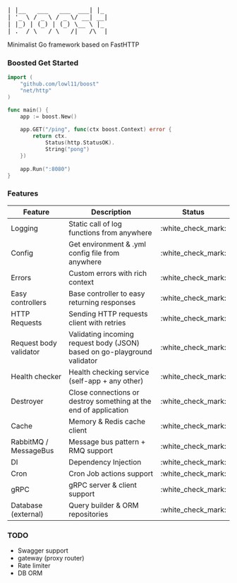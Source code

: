 <pre>
| |__   ___   ___  ___| |_
| '_ \ / _ \ / _ \/ __| __|
| |_) | (_) | (_) \__ \ |_
|_.__/ \___/ \___/|___/\__|
</pre>
Minimalist Go framework based on FastHTTP

### Boosted Get Started
```go
import (
    "github.com/lowl11/boost"
    "net/http"
)

func main() {
    app := boost.New()
    
    app.GET("/ping", func(ctx boost.Context) error {
        return ctx.
            Status(http.StatusOK).
            String("pong")
    })
    
    app.Run(":8080")	
}
```

### Features
<table>
    <thead>
        <th>Feature</th>
        <th>Description</th>
        <th>Status</th>
    </thead>
    <tbody>
        <tr>
            <td>Logging</td>
            <td>Static call of log functions from anywhere</td>
            <td>:white_check_mark:</td>
        </tr>
        <tr>
            <td>Config</td>
            <td>Get environment & .yml config file from anywhere</td>
            <td>:white_check_mark:</td>
        </tr>
        <tr>
            <td>Errors</td>
            <td>Custom errors with rich context</td>
            <td>:white_check_mark:</td>
        </tr>
        <tr>
            <td>Easy controllers</td>
            <td>Base controller to easy returning responses</td>
            <td>:white_check_mark:</td>
        </tr>
        <tr>
            <td>HTTP Requests</td>
            <td>Sending HTTP requests client with retries</td>
            <td>:white_check_mark:</td>
        </tr>
        <tr>
            <td>Request body validator</td>
            <td>Validating incoming request body (JSON) based on go-playground validator</td>
            <td>:white_check_mark:</td>
        </tr>
        <tr>
            <td>Health checker</td>
            <td>Health checking service (self-app + any other)</td>
            <td>:white_check_mark:</td>
        </tr>
        <tr>
            <td>Destroyer</td>
            <td>Close connections or destroy something at the end of application</td>
            <td>:white_check_mark:</td>
        </tr>
        <tr>
            <td>Cache</td>
            <td>Memory & Redis cache client</td>
            <td>:white_check_mark:</td>
        </tr>
        <tr>
            <td>RabbitMQ / MessageBus</td>
            <td>Message bus pattern + RMQ support</td>
            <td>:white_check_mark:</td>
        </tr>
        <tr>
            <td>DI</td>
            <td>Dependency Injection</td>
            <td>:white_check_mark:</td>
        </tr>
        <tr>
            <td>Cron</td>
            <td>Cron Job actions support</td>
            <td>:white_check_mark:</td>
        </tr>
        <tr>
            <td>gRPC</td>
            <td>gRPC server & client support</td>
            <td>:white_check_mark:</td>
        </tr>
        <tr>
            <td>Database (external)</td>
            <td>Query builder & ORM repositories</td>
            <td>:white_check_mark:</td>
        </tr>
    </tbody>
</table>

### TODO

- Swagger support
- gateway (proxy router)
- Rate limiter
- DB ORM
